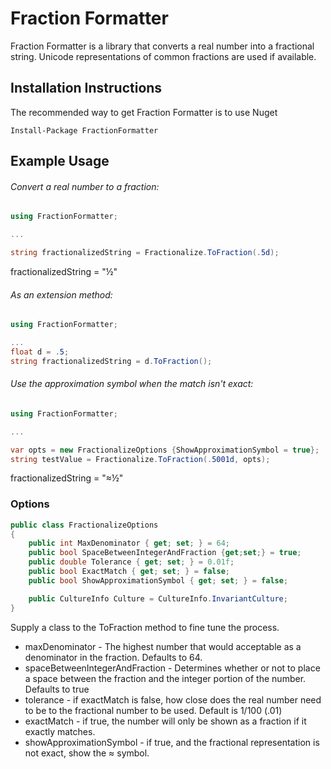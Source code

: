 Fraction Formatter
==================

Fraction Formatter is a library that converts a real number into a 
fractional string.  Unicode representations of common fractions are
used if available.

Installation Instructions
-------------------------
The recommended way to get Fraction Formatter is to use Nuget

```
Install-Package FractionFormatter
``` 

Example Usage
-------------

###### Convert a real number to a fraction:

```csharp
using FractionFormatter;

...

string fractionalizedString = Fractionalize.ToFraction(.5d); 
```

fractionalizedString = "&#0189;"

###### As an extension method:

```csharp
using FractionFormatter;

...
float d = .5;
string fractionalizedString = d.ToFraction();
```

###### Use the approximation symbol when the match isn't exact:

```csharp
using FractionFormatter;

...

var opts = new FractionalizeOptions {ShowApproximationSymbol = true};
string testValue = Fractionalize.ToFraction(.5001d, opts);
```
fractionalizedString = "&#8776;&#0189;"

### Options
```csharp
public class FractionalizeOptions
{
    public int MaxDenominator { get; set; } = 64;
    public bool SpaceBetweenIntegerAndFraction {get;set;} = true;
    public double Tolerance { get; set; } = 0.01f;
    public bool ExactMatch { get; set; } = false;
    public bool ShowApproximationSymbol { get; set; } = false;

    public CultureInfo Culture = CultureInfo.InvariantCulture;
}
```

Supply a class to the ToFraction method to fine tune the process.

* maxDenominator - The highest number that would acceptable as a denominator in the fraction.  Defaults to 64.
* spaceBetweenIntegerAndFraction - Determines whether or not to place a space between the fraction and the integer portion of the number.  Defaults to true
* tolerance - if exactMatch is false, how close does the real number need to be to the fractional number to be used.  Default is 1/100 (.01)
* exactMatch - if true, the number will only be shown as a fraction if it exactly matches. 
* showApproximationSymbol - if true, and the fractional representation is not exact, show the ≈ symbol.
